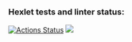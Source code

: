 ### Hexlet tests and linter status:
[![Actions Status](https://github.com/fSabel/frontend-project-46/actions/workflows/hexlet-check.yml/badge.svg)](https://github.com/fSabel/frontend-project-46/actions)
<a href="https://codeclimate.com/github/fSabel/frontend-project-46/maintainability"><img src="https://api.codeclimate.com/v1/badges/2dd5ca748a1bdcdd0b20/maintainability" /></a>